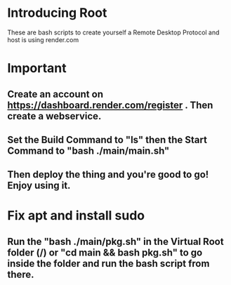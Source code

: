 # Introducing Root
These are bash scripts to create yourself a Remote Desktop Protocol and host is using render.com
# Important  
## Create an account on https://dashboard.render.com/register . Then create a webservice.

## Set the Build Command to "ls" then the Start Command to "bash ./main/main.sh"

## Then deploy the thing and you're good to go! Enjoy using it.

# Fix apt and install sudo  
## Run the "bash ./main/pkg.sh" in the Virtual Root folder (/) or "cd main && bash pkg.sh" to go inside the folder and run the bash script from there.  
